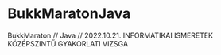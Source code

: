 # BukkMaratonJava
BukkMaraton // Java // 2022.10.21. INFORMATIKAI ISMERETEK KÖZÉPSZINTŰ GYAKORLATI VIZSGA 
